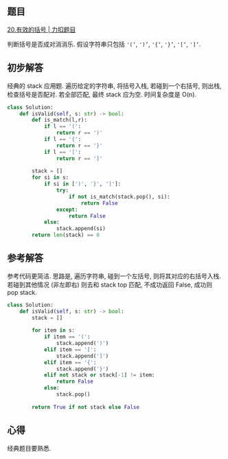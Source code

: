 ## 题目
[20.有效的括号 | 力扣题目](https://leetcode.cn/problems/valid-parentheses/description/)

判断括号是否成对消消乐. 假设字符串只包括 `'(‘`, `')’`, `'{‘`, `'}’`, `'[‘`, `']’`.

## 初步解答
经典的 stack 应用题. 遍历给定的字符串, 将括号入栈, 若碰到一个右括号, 则出栈, 检查括号是否配对. 若全部匹配, 最终 stack 应为空. 时间复杂度是 O(n).
```python
class Solution:
    def isValid(self, s: str) -> bool:
        def is_match(l,r):
            if l == '(':
                return r == ')'
            if l == '{':
                return r == '}'
            if l == '[':
                return r == ']'
        
        stack = []
        for si in s:
            if si in [')', '}', ']']:
                try:
                    if not is_match(stack.pop(), si):
                        return False
                except:
                    return False
            else:
                stack.append(si)
        return len(stack) == 0
```

## 参考解答
参考代码更简洁. 思路是, 遍历字符串, 碰到一个左括号, 则将其对应的右括号入栈. 若碰到其他情况 (非左即右) 则去和 stack top 匹配, 不成功返回 False, 成功则 pop stack.
```python
class Solution:
    def isValid(self, s: str) -> bool:
        stack = []
        
        for item in s:
            if item == '(':
                stack.append(')')
            elif item == '[':
                stack.append(']')
            elif item == '{':
                stack.append('}')
            elif not stack or stack[-1] != item:
                return False
            else:
                stack.pop()
        
        return True if not stack else False
```

## 心得
经典题目要熟悉.